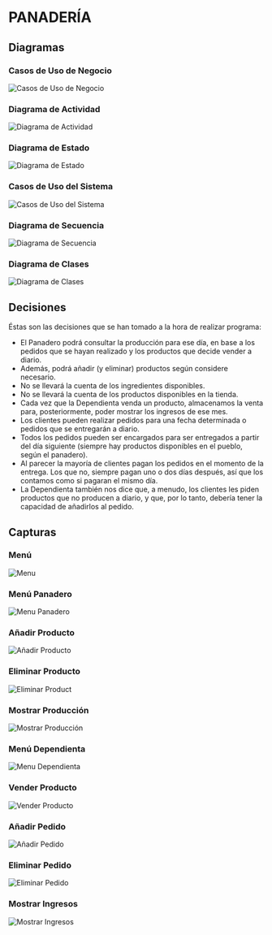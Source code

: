 # PANADERÍA

## Diagramas
### Casos de Uso de Negocio
![Casos de Uso de Negocio](img/negocio.PNG)

### Diagrama de Actividad
![Diagrama de Actividad](img/Actividad.PNG)

### Diagrama de Estado 
![Diagrama de Estado](img/Estado.PNG)

### Casos de Uso del Sistema
![Casos de Uso del Sistema](img/sistema.PNG)

### Diagrama de Secuencia
![Diagrama de Secuencia](img/Secuencia.PNG)

### Diagrama de Clases
![Diagrama de Clases](img/Clases.PNG)

## Decisiones 
Éstas son las decisiones que se han tomado a la hora de realizar programa:
- El Panadero podrá consultar la producción para ese día, en base a los pedidos
que se hayan realizado y los productos que decide vender a diario.
- Además, podrá añadir (y eliminar) productos según considere necesario.
- No se llevará la cuenta de los ingredientes disponibles. 
- No se llevará la cuenta de los productos disponibles en la tienda.
- Cada vez que la Dependienta venda un producto, almacenamos la venta para, 
posteriormente, poder mostrar los ingresos de ese mes.
- Los clientes pueden realizar pedidos para una fecha determinada o pedidos
que se entregarán a diario.
- Todos los pedidos pueden ser encargados para ser entregados a partir del día
siguiente (siempre hay productos disponibles en el pueblo, según el panadero).
- Al parecer la mayoría de clientes pagan los pedidos en el momento de la entrega.
Los que no, siempre pagan uno o dos días después, así que los contamos como
si pagaran el mismo día.
- La Dependienta también nos dice que, a menudo, los clientes les piden productos
que no producen a diario, y que, por lo tanto, debería tener la capacidad de añadirlos
al pedido. 

## Capturas
### Menú
![Menu](img/menu.jpg)

### Menú Panadero
![Menu Panadero](img/bmenu.jpg)  

### Añadir Producto
![Añadir Producto](img/addp.jpg)  

### Eliminar Producto
![Eliminar Product](img/removep.jpg)  

### Mostrar Producción
![Mostrar Producción](img/bshow.jpg)  

### Menú Dependienta
![Menu Dependienta](img/amenu.jpg)  

### Vender Producto
![Vender Producto](img/sell.jpg)  

### Añadir Pedido
![Añadir Pedido](img/addp.jpg)  

### Eliminar Pedido
![Eliminar Pedido](img/removep.jpg)  

### Mostrar Ingresos
![Mostrar Ingresos](img/ing.jpg)  
